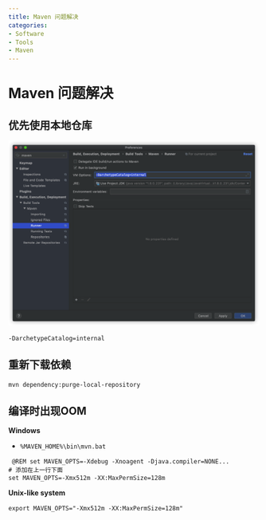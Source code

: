 ```yaml
---
title: Maven 问题解决
categories:
- Software
- Tools
- Maven
---
```

# Maven 问题解决

## 优先使用本地仓库

![image-20200626230251086](https://raw.githubusercontent.com/LuShan123888/Files/main/Pictures/2020-12-10-H9zlxJUVfLPaEug.png)

```
-DarchetypeCatalog=internal
```

## 重新下载依赖

```
mvn dependency:purge-local-repository
```

## 编译时出现OOM

**Windows**

- `%MAVEN_HOME%\bin\mvn.bat`

```properties
 @REM set MAVEN_OPTS=-Xdebug -Xnoagent -Djava.compiler=NONE...
# 添加在上一行下面
set MAVEN_OPTS=-Xmx512m -XX:MaxPermSize=128m
```

**Unix-like system**

```
export MAVEN_OPTS="-Xmx512m -XX:MaxPermSize=128m"
```

